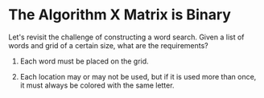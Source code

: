 # The Algorithm X Matrix is Binary

Let's revisit the challenge of constructing a word search. Given a list of words and grid of a certain size, what are the requirements?

1. Each word must be placed on the grid.

2. Each location may or may not be used, but if it is used more than once, it must always be colored with the same letter.


